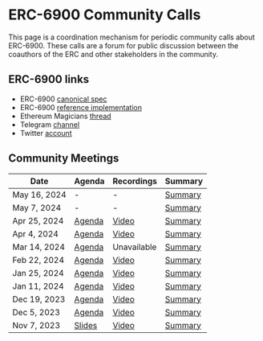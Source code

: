 # ERC-6900 Community Calls

This page is a coordination mechanism for periodic community calls about ERC-6900. These calls are a forum for public discussion between the coauthors of the ERC and other stakeholders in the community.

## ERC-6900 links

- ERC-6900 [canonical spec](https://eips.ethereum.org/EIPS/eip-6900)
- ERC-6900 [reference implementation](https://github.com/erc6900/reference-implementation)
- Ethereum Magicians [thread](https://ethereum-magicians.org/t/erc-6900-modular-smart-contract-accounts-and-plugins/13885)
- Telegram [channel](https://t.me/+KfB9WuhKDgk5YzIx)
- Twitter [account](https://twitter.com/erc6900)

## Community Meetings

| Date         | Agenda                                                                                                         | Recordings                                                                                                                                                | Summary                                                                                                     |
| ------------ | -------------------------------------------------------------------------------------------------------------- | --------------------------------------------------------------------------------------------------------------------------------------------------------- | ----------------------------------------------------------------------------------------------------------- |
| May 16, 2024 | -                                                                                                              | -                                                                                                                                                         | [Summary](https://github.com/erc6900/resources/discussions/41)                                              |
| May 7, 2024  | -                                                                                                              | -                                                                                                                                                         | [Summary](https://github.com/erc6900/resources/discussions/40)                                              |
| Apr 25, 2024 | [Agenda](https://github.com/erc6900/resources/issues/34)                                                       | [Video](https://alchemy.zoom.us/rec/share/KSpbPMhQhqDk2jJUs1JFHsEfftWWqXG2aLAIP390YP6mvCfRmWDERZ3fRJNuYA1m.jCI1sGHDIWfl_u9D)                              | [Summary](https://github.com/erc6900/resources/issues/34#issuecomment-2078269179)                           |
| Apr 4, 2024  | [Agenda](https://docs.google.com/presentation/d/1TyZ8Hx3arNJMFaqr6EJnSml2zBT0y2XEIuNIMjac7Q4/edit?usp=sharing) | [Video](https://alchemy.zoom.us/rec/share/-PF_3jS1aIcw4ipPyy62w6AqbUTz5NM6bmq09WCt5Km1J1UYAZr5_ZvEZ-ONPT_o.KtN6e0t85fKSekKV)                              | [Summary](https://github.com/erc6900/resources/issues/30)                                                   |
| Mar 14, 2024 | [Agenda](https://github.com/erc6900/resources/issues/29)                                                       | Unavailable                                                                                                                                               | [Summary](https://github.com/erc6900/resources/issues/29#issuecomment-1998508936)                           |
| Feb 22, 2024 | [Agenda](https://github.com/erc6900/resources/issues/28#issue-2147352729)                                      | [Video](https://alchemy.zoom.us/rec/play/uL9AHi6AEZdDOL77bs-h0)                                                                                           | [Summary](https://github.com/erc6900/resources/issues/28#issuecomment-1960547514)                           |
| Jan 25, 2024 | [Agenda](https://github.com/erc6900/resources/issues/26#issue-2092883155)                                      | [Video](https://alchemy.zoom.us/rec/play/iFeSpnhQM0m2oc9vlIZq7o6qFrvwFzalJtwuOav5YQHPnrbvM0Px8UJfHGN-sXZ73nHm4iAE3RdtWXR7.Hg9WI26PP1-t2O2I)               | [Summary](https://github.com/erc6900/resources/issues/26#issuecomment-1910783400)                           |
| Jan 11, 2024 | [Agenda](https://github.com/erc6900/resources/issues/23#issue-2060380506)                                      | [Video](https://alchemy.zoom.us/rec/play/YwnoR07wKLHMF_LA8-16H-7g_1Cj1t1FLH9gURaY8baJc1Woev6r3NmkZBAA-XbZfHZFK7HfAXCAzZRe.GA2FTJqcq7rbgAc1?autoplay=true) | [Summary](https://github.com/erc6900/resources/issues/23#issuecomment-1888389367)                           |
| Dec 19, 2023 | [Agenda](https://github.com/erc6900/resources/issues/19#issue-2038396083)                                      | [Video](https://alchemy.zoom.us/rec/play/HbFYQb7U0REfp7-SSSzLCPdh0cmxGRJUQhqMnkKDt9yhTeJCahkadAmNqds_VmIzSnApkBEjz_yQvYtW.ukrJd-0FEXqjh1Yy)               | [Summary](https://github.com/erc6900/resources/issues/19#issuecomment-1863321120)                           |
| Dec 5, 2023  | [Agenda](https://github.com/erc6900/resources/issues/3)                                                        | [Video](https://alchemy.zoom.us/rec/play/nK3fBkTJKRlNmpK5ZgTa6QvWmOsj7QlYwDeCJcRA2aw7_ATedLOZ4UxGz5aDcLVQ0CSMD6vMevQPib2w.N-lCzE9QTJokhawZ)               | [Summary](https://github.com/erc6900/resources/issues/3#issuecomment-1843878570)                            |
| Nov 7, 2023  | [Slides](https://docs.google.com/presentation/d/11PzDrBr-OhRk44rf4dzgFE87I9_3LDB8eTeAlLYR9ls/edit?usp=sharing) | [Video](https://alchemy.zoom.us/rec/play/dMm1g_IkDxmEt3SQ0j2euqpWSfA__42y8zl4_GlQdOX-HNdjvl1uoSiqDhM9bOuwEShwYRxxg17IEelQ.ue4rZXEICHlG89HG)               | [Summary](https://docs.google.com/document/d/1EUsWw43hvQsqKH25s_HMA8BxzcVyySUadLO_JwwXd6M/edit?usp=sharing) |
